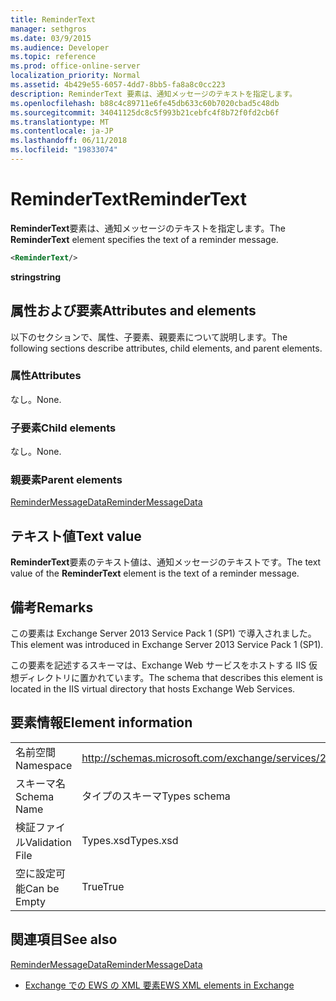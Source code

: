 ```yaml
---
title: ReminderText
manager: sethgros
ms.date: 03/9/2015
ms.audience: Developer
ms.topic: reference
ms.prod: office-online-server
localization_priority: Normal
ms.assetid: 4b429e55-6057-4dd7-8bb5-fa8a8c0cc223
description: ReminderText 要素は、通知メッセージのテキストを指定します。
ms.openlocfilehash: b88c4c89711e6fe45db633c60b7020cbad5c48db
ms.sourcegitcommit: 34041125dc8c5f993b21cebfc4f8b72f0fd2cb6f
ms.translationtype: MT
ms.contentlocale: ja-JP
ms.lasthandoff: 06/11/2018
ms.locfileid: "19833074"
---
```

# <a name="remindertext"></a><span data-ttu-id="bfd9d-103">ReminderText</span><span class="sxs-lookup"><span data-stu-id="bfd9d-103">ReminderText</span></span>

<span data-ttu-id="bfd9d-104">**ReminderText**要素は、通知メッセージのテキストを指定します。</span><span class="sxs-lookup"><span data-stu-id="bfd9d-104">The **ReminderText** element specifies the text of a reminder message.</span></span> 
  
```XML
<ReminderText/>
```

 <span data-ttu-id="bfd9d-105">**string**</span><span class="sxs-lookup"><span data-stu-id="bfd9d-105">**string**</span></span>
## <a name="attributes-and-elements"></a><span data-ttu-id="bfd9d-106">属性および要素</span><span class="sxs-lookup"><span data-stu-id="bfd9d-106">Attributes and elements</span></span>

<span data-ttu-id="bfd9d-107">以下のセクションで、属性、子要素、親要素について説明します。</span><span class="sxs-lookup"><span data-stu-id="bfd9d-107">The following sections describe attributes, child elements, and parent elements.</span></span>
  
### <a name="attributes"></a><span data-ttu-id="bfd9d-108">属性</span><span class="sxs-lookup"><span data-stu-id="bfd9d-108">Attributes</span></span>

<span data-ttu-id="bfd9d-109">なし。</span><span class="sxs-lookup"><span data-stu-id="bfd9d-109">None.</span></span>
  
### <a name="child-elements"></a><span data-ttu-id="bfd9d-110">子要素</span><span class="sxs-lookup"><span data-stu-id="bfd9d-110">Child elements</span></span>

<span data-ttu-id="bfd9d-111">なし。</span><span class="sxs-lookup"><span data-stu-id="bfd9d-111">None.</span></span>
  
### <a name="parent-elements"></a><span data-ttu-id="bfd9d-112">親要素</span><span class="sxs-lookup"><span data-stu-id="bfd9d-112">Parent elements</span></span>

[<span data-ttu-id="bfd9d-113">ReminderMessageData</span><span class="sxs-lookup"><span data-stu-id="bfd9d-113">ReminderMessageData</span></span>](remindermessagedata.md)
  
## <a name="text-value"></a><span data-ttu-id="bfd9d-114">テキスト値</span><span class="sxs-lookup"><span data-stu-id="bfd9d-114">Text value</span></span>

<span data-ttu-id="bfd9d-115">**ReminderText**要素のテキスト値は、通知メッセージのテキストです。</span><span class="sxs-lookup"><span data-stu-id="bfd9d-115">The text value of the **ReminderText** element is the text of a reminder message.</span></span> 
  
## <a name="remarks"></a><span data-ttu-id="bfd9d-116">備考</span><span class="sxs-lookup"><span data-stu-id="bfd9d-116">Remarks</span></span>

<span data-ttu-id="bfd9d-117">この要素は Exchange Server 2013 Service Pack 1 (SP1) で導入されました。</span><span class="sxs-lookup"><span data-stu-id="bfd9d-117">This element was introduced in Exchange Server 2013 Service Pack 1 (SP1).</span></span>
  
<span data-ttu-id="bfd9d-118">この要素を記述するスキーマは、Exchange Web サービスをホストする IIS 仮想ディレクトリに置かれています。</span><span class="sxs-lookup"><span data-stu-id="bfd9d-118">The schema that describes this element is located in the IIS virtual directory that hosts Exchange Web Services.</span></span>
  
## <a name="element-information"></a><span data-ttu-id="bfd9d-119">要素情報</span><span class="sxs-lookup"><span data-stu-id="bfd9d-119">Element information</span></span>

|||
|:-----|:-----|
|<span data-ttu-id="bfd9d-120">名前空間</span><span class="sxs-lookup"><span data-stu-id="bfd9d-120">Namespace</span></span>  <br/> |http://schemas.microsoft.com/exchange/services/2006/types  <br/> |
|<span data-ttu-id="bfd9d-121">スキーマ名</span><span class="sxs-lookup"><span data-stu-id="bfd9d-121">Schema Name</span></span>  <br/> |<span data-ttu-id="bfd9d-122">タイプのスキーマ</span><span class="sxs-lookup"><span data-stu-id="bfd9d-122">Types schema</span></span>  <br/> |
|<span data-ttu-id="bfd9d-123">検証ファイル</span><span class="sxs-lookup"><span data-stu-id="bfd9d-123">Validation File</span></span>  <br/> |<span data-ttu-id="bfd9d-124">Types.xsd</span><span class="sxs-lookup"><span data-stu-id="bfd9d-124">Types.xsd</span></span>  <br/> |
|<span data-ttu-id="bfd9d-125">空に設定可能</span><span class="sxs-lookup"><span data-stu-id="bfd9d-125">Can be Empty</span></span>  <br/> |<span data-ttu-id="bfd9d-126">True</span><span class="sxs-lookup"><span data-stu-id="bfd9d-126">True</span></span>  <br/> |
   
## <a name="see-also"></a><span data-ttu-id="bfd9d-127">関連項目</span><span class="sxs-lookup"><span data-stu-id="bfd9d-127">See also</span></span>



[<span data-ttu-id="bfd9d-128">ReminderMessageData</span><span class="sxs-lookup"><span data-stu-id="bfd9d-128">ReminderMessageData</span></span>](remindermessagedata.md)


- [<span data-ttu-id="bfd9d-129">Exchange での EWS の XML 要素</span><span class="sxs-lookup"><span data-stu-id="bfd9d-129">EWS XML elements in Exchange</span></span>](ews-xml-elements-in-exchange.md)

